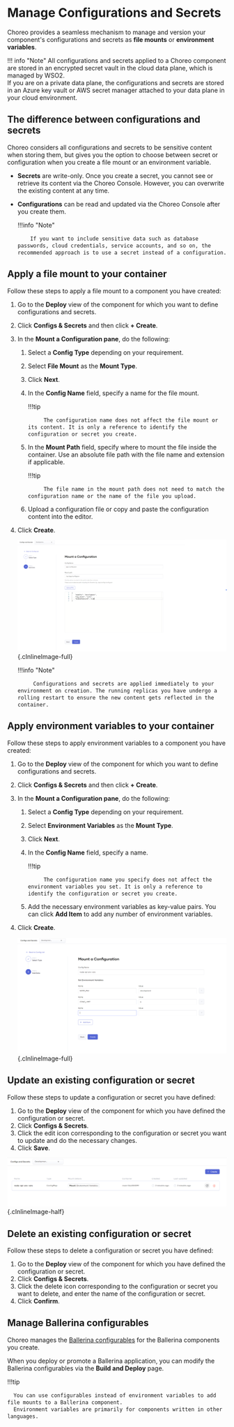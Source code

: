 # Manage Configurations and Secrets

Choreo provides a seamless mechanism to manage and version your component's configurations and secrets as **file mounts** or **environment variables**.

!!! info "Note"
    All configurations and secrets applied to a Choreo component are stored in an encrypted secret vault in the cloud data plane, which is managed by WSO2.
    <br/>If you are on a private data plane, the configurations and secrets are stored in an Azure key vault or AWS secret manager attached to your data plane in your cloud environment.

## The difference between configurations and secrets

Choreo considers all configurations and secrets to be sensitive content when storing them, but gives you the option to choose between secret or configuration when you create a file mount or an environment variable.

- **Secrets** are write-only. Once you create a secret, you cannot see or retrieve its content via the Choreo Console. However, you can overwrite the existing content at any time.
- **Configurations** can be read and updated via the Choreo Console after you create them.
  
    !!!info "Note"

          If you want to include sensitive data such as database passwords, cloud credentials, service accounts, and so on, the recommended approach is to use a secret instead of a configuration.

## Apply a file mount to your container

Follow these steps to apply a file mount to a component you have created:

1. Go to the **Deploy** view of the component for which you want to define configurations and secrets.
2. Click **Configs & Secrets** and then click **+ Create**.
3. In the **Mount a Configuration pane**, do the following:
    1. Select a **Config Type** depending on your requirement.
    2. Select **File Mount** as the **Mount Type**.
    3. Click **Next**.
    4. In the **Config Name** field, specify a name for the file mount.
  
        !!!tip

                The configuration name does not affect the file mount or its content. It is only a reference to identify the configuration or secret you create.

    5. In the **Mount Path** field, specify where to mount the file inside the container. Use an absolute file path with the file name and extension if applicable.
  
        !!!tip

                The file name in the mount path does not need to match the configuration name or the name of the file you upload.

    6. Upload a configuration file or copy and paste the configuration content into the editor.

4. Click **Create**.

    ![Create file mount](../../assets/img/deploy/devops/configs/create-file-mount.png){.cInlineImage-full}
  
    !!!info "Note"
           
            Configurations and secrets are applied immediately to your environment on creation. The running replicas you have undergo a rolling restart to ensure the new content gets reflected in the container.

## Apply environment variables to your container

Follow these steps to apply environment variables to a component you have created:

1. Go to the **Deploy** view of the component for which you want to define configurations and secrets.
2. Click **Configs & Secrets** and then click **+ Create**.
3. In the **Mount a Configuration pane**, do the following:
    1. Select a **Config Type** depending on your requirement.
    2. Select **Environment Variables** as the  **Mount Type**.
    3. Click **Next**.
    4. In the **Config Name** field, specify a name.
  
        !!!tip

                The configuration name you specify does not affect the environment variables you set. It is only a reference to identify the configuration or secret you create.

    5. Add the necessary environment variables as key-value pairs. You can click **Add Item** to add any number of environment variables.

4. Click **Create**.
   
    ![Set environment variables](../../assets/img/deploy/devops/configs/create-env-vars.png){.cInlineImage-full}

## Update an existing configuration or secret

Follow these steps to update a configuration or secret you have defined:

1. Go to the **Deploy** view of the component for which you have defined the configuration or secret.
2. Click **Configs & Secrets**.
3. Click the edit icon corresponding to the configuration or secret you want to update and do the necessary changes.
4. Click **Save**.

![Modify existing configs](../../assets/img/deploy/devops/configs/create-or-delete-config.png){.cInlineImage-half}

## Delete an existing configuration or secret

Follow these steps to delete a configuration or secret you have defined:

1. Go to the **Deploy** view of the component for which you have defined the configuration or secret.
2. Click **Configs & Secrets**.
3. Click the delete icon corresponding to the configuration or secret you want to delete, and enter the name of the configuration or secret.
4. Click **Confirm**.

## Manage Ballerina configurables

Choreo manages the [Ballerina configurables](https://ballerina.io/learn/by-example/configurable-variables/) for the Ballerina components you create.

When you deploy or promote a Ballerina application, you can modify the Ballerina configurables via the **Build and Deploy** page.
  
!!!tip

      You can use configurables instead of environment variables to add file mounts to a Ballerina component.
      Environment variables are primarily for components written in other languages.
